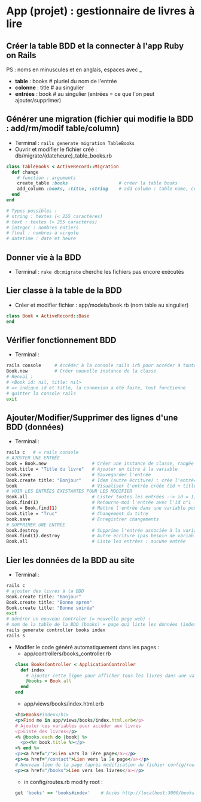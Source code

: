 # App (projet) : gestionnaire de livres à lire

## Créer la table BDD et la connecter à l'app Ruby on Rails

PS : noms en minuscules et en anglais, espaces avec _
- **table** : books     # pluriel du nom de l'entrée
- **colonne** : title   # au singulier
- **entrées** : book    # au singulier (entrées = ce que l'on peut ajouter/supprimer)

## Générer une migration (fichier qui modifie la BDD : add/rm/modif table/column)
- Terminal : `rails generate migration TableBooks`
- Ouvrir et modifier le fichier créé : db/migrate/(dateheure)_table_books.rb
```ruby
class TableBooks < ActiveRecord::Migration
  def change
    # function : arguments
    create_table :books                   # créer la table books
    add_column :books, :title, :string    # add column : table name, column name, type
  end
end

# Types possibles :
# string : textes (< 255 caractères)
# text : textes (> 255 caractères)
# integer : nombres entiers
# float : nombres à virgule
# datetime : date et heure
```

## Donner vie à la BDD
- Terminal : `rake db:migrate` cherche les fichiers pas encore exécutés

## Lier classe à la table de la BDD
- Créer et modifier fichier : app/models/book.rb (nom table au singulier)
```ruby
class Book < ActiveRecord::Base
end
```
## Vérifier fonctionnement BDD
- Terminal :
```bash
rails console     # Accéder à la console rails irb pour accéder à toutes les classes de l'application
Book.new          # Créer nouvelle instance de la classe
# Renvoi :
# <Book id: nil, title: nil>
# => indique id et title, la connexion a été faite, tout fonctionne
# quitter la console rails
exit
```

## Ajouter/Modifier/Supprimer des lignes d'une BDD (données)
- Terminal : 
```bash
rails c   # = rails console
# AJOUTER UNE ENTRÉE
book = Book.new                 # Créer une instance de classe, rangée dans une variable
book.title = "Title du livre"   # Ajouter un titre à la variable
book.save                       # Sauvegarder l'entrée
Book.create title: "Bonjour"    # Idem (autre écriture) : crée l'entrée, le titre + sauvegarde
book                            # Visualiser l'entrée créée (id + title)
# VOIR LES ENTRÉES EXISTANTES POUR LES MODIFIER
Book.all                        # Lister toutes les entrées --> id = 1, title = "Title of the book"
Book.find(1)                    # Retourne-moi l'entrée avec l'id n°1
book = Book.find(1)             # Mettre l'entrée dans une variable pour la modifier
book.title = "Truc"             # Changement du titre
book.save                       # Enregistrer changements
# SUPPRIMER UNE ENTRÉE
book.destroy                    # Supprime l'entrée associée à la variable book
Book.find(1).destroy            # Autre écriture (pas besoin de variable)
Book.all                        # Liste les entrées : aucune entrée
```

## Lier les données de la BDD au site
- Terminal :
```bash
rails c
# ajouter des livres à la BDD
Book.create title: "Bonjour"
Book.create title: "Bonne aprem"
Book.create title: "Bonne soirée"
exit
# Générer un nouveau controler (= nouvelle page web) :
# nom de la table de la BDD (books) + page qui liste les données (index)
rails generate controller books index
rails s
```
- Modifer le code généré automatiquement dans les pages :
  - app/controllers/books_controller.rb
  ```ruby
  class BooksController < ApplicationController
    def index
      # ajouter cette ligne pour afficher tous les livres dans une variable
      @books = Book.all
    end
  end
  ```
  - app/views/books/index.html.erb
  ```rb
  <h1>Books#index</h1>
  <p>Find me in app/views/books/index.html.erb</p>
  # Ajouter ces variables pour accéder aux livres
  <p>Liste des livres</p>
  <% @books.each do |book| %>
    <p><%= book.title %></p>
  <% end %>
  <p><a href="/">Lien vers la 1ère page</a></p>
  <p><a href="/contact">Lien vers la 2e page</a></p>
  # Nouveau lien de la page (après modification du fichier config/routes.rb)
  <p><a href="/books">Lien vers les livres</a></p>
  ```
  - in config/routes.rb modify root :
  ```rb
  get 'books' => 'books#index'    # Accès http://localhost:3000/books
  ```
